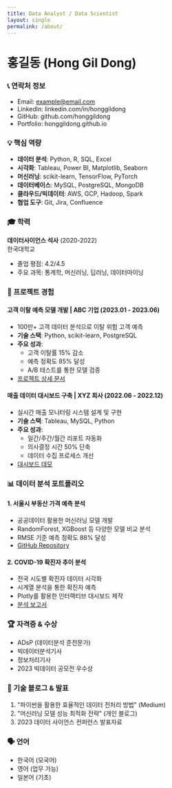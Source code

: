 ```yaml
---
title: Data Analyst / Data Scientist
layout: single
permalink: /about/
---
```


# 홍길동 (Hong Gil Dong)


### 📞 연락처 정보
- Email: example@email.com
- LinkedIn: linkedin.com/in/honggildong
- GitHub: github.com/honggildong
- Portfolio: honggildong.github.io

### 💡 핵심 역량
- **데이터 분석**: Python, R, SQL, Excel
- **시각화**: Tableau, Power BI, Matplotlib, Seaborn
- **머신러닝**: scikit-learn, TensorFlow, PyTorch
- **데이터베이스**: MySQL, PostgreSQL, MongoDB
- **클라우드/빅데이터**: AWS, GCP, Hadoop, Spark
- **협업 도구**: Git, Jira, Confluence

### 🎓 학력
**데이터사이언스 석사** (2020-2022)  
한국대학교  
- 졸업 평점: 4.2/4.5
- 주요 과목: 통계학, 머신러닝, 딥러닝, 데이터마이닝

### 💼 프로젝트 경험

#### 고객 이탈 예측 모델 개발 | ABC 기업 (2023.01 - 2023.06)
- 100만+ 고객 데이터 분석으로 이탈 위험 고객 예측
- **기술 스택**: Python, scikit-learn, PostgreSQL
- **주요 성과**:
  - 고객 이탈률 15% 감소
  - 예측 정확도 85% 달성
  - A/B 테스트를 통한 모델 검증
- [프로젝트 상세 문서](/learning-project/)

#### 매출 데이터 대시보드 구축 | XYZ 회사 (2022.06 - 2022.12)
- 실시간 매출 모니터링 시스템 설계 및 구현
- **기술 스택**: Tableau, MySQL, Python
- **주요 성과**:
  - 일간/주간/월간 리포트 자동화
  - 의사결정 시간 50% 단축
  - 데이터 수집 프로세스 개선
- [대시보드 데모](link)

### 📊 데이터 분석 포트폴리오

#### 1. 서울시 부동산 가격 예측 분석
- 공공데이터 활용한 머신러닝 모델 개발
- RandomForest, XGBoost 등 다양한 모델 비교 분석
- RMSE 기준 예측 정확도 88% 달성
- [GitHub Repository](link)

#### 2. COVID-19 확진자 추이 분석
- 전국 시도별 확진자 데이터 시각화
- 시계열 분석을 통한 확진자 예측
- Plotly를 활용한 인터랙티브 대시보드 제작
- [분석 보고서](link)

### 🏆 자격증 & 수상
- ADsP (데이터분석 준전문가)
- 빅데이터분석기사
- 정보처리기사
- 2023 빅데이터 공모전 우수상

### 📝 기술 블로그 & 발표
1. "파이썬을 활용한 효율적인 데이터 전처리 방법" (Medium)
2. "머신러닝 모델 성능 최적화 전략" (개인 블로그)
3. 2023 데이터 사이언스 컨퍼런스 발표자료

### 🗣️ 언어
- 한국어 (모국어)
- 영어 (업무 가능)
- 일본어 (기초)
